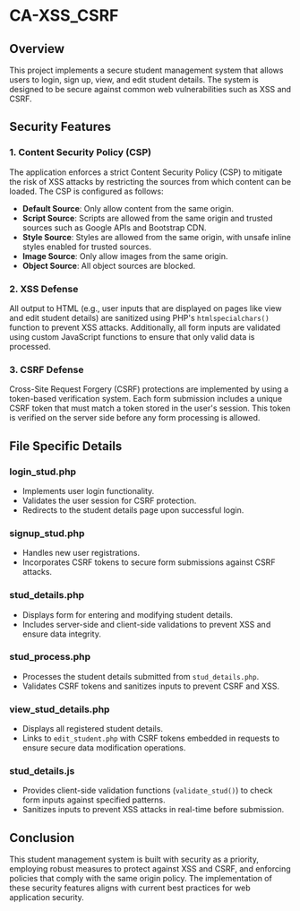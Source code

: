 # CA-XSS_CSRF

## Overview
This project implements a secure student management system that allows users to login, sign up, view, and edit student details. The system is designed to be secure against common web vulnerabilities such as XSS and CSRF.

## Security Features

### 1. Content Security Policy (CSP)
The application enforces a strict Content Security Policy (CSP) to mitigate the risk of XSS attacks by restricting the sources from which content can be loaded. The CSP is configured as follows:

- **Default Source**: Only allow content from the same origin.
- **Script Source**: Scripts are allowed from the same origin and trusted sources such as Google APIs and Bootstrap CDN.
- **Style Source**: Styles are allowed from the same origin, with unsafe inline styles enabled for trusted sources.
- **Image Source**: Only allow images from the same origin.
- **Object Source**: All object sources are blocked.

### 2. XSS Defense
All output to HTML (e.g., user inputs that are displayed on pages like view and edit student details) are sanitized using PHP's `htmlspecialchars()` function to prevent XSS attacks. Additionally, all form inputs are validated using custom JavaScript functions to ensure that only valid data is processed.

### 3. CSRF Defense
Cross-Site Request Forgery (CSRF) protections are implemented by using a token-based verification system. Each form submission includes a unique CSRF token that must match a token stored in the user's session. This token is verified on the server side before any form processing is allowed.

## File Specific Details

### login_stud.php
- Implements user login functionality.
- Validates the user session for CSRF protection.
- Redirects to the student details page upon successful login.

### signup_stud.php
- Handles new user registrations.
- Incorporates CSRF tokens to secure form submissions against CSRF attacks.

### stud_details.php
- Displays form for entering and modifying student details.
- Includes server-side and client-side validations to prevent XSS and ensure data integrity.

### stud_process.php
- Processes the student details submitted from `stud_details.php`.
- Validates CSRF tokens and sanitizes inputs to prevent CSRF and XSS.

### view_stud_details.php
- Displays all registered student details.
- Links to `edit_student.php` with CSRF tokens embedded in requests to ensure secure data modification operations.

### stud_details.js
- Provides client-side validation functions (`validate_stud()`) to check form inputs against specified patterns.
- Sanitizes inputs to prevent XSS attacks in real-time before submission.

## Conclusion
This student management system is built with security as a priority, employing robust measures to protect against XSS and CSRF, and enforcing policies that comply with the same origin policy. The implementation of these security features aligns with current best practices for web application security.
